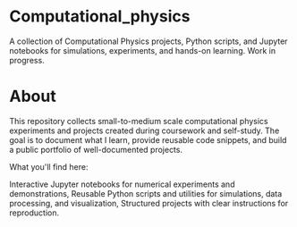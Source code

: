 # Computational_physics

A collection of Computational Physics projects, Python scripts, and Jupyter notebooks for simulations, experiments, and hands-on learning. Work in progress.

# About

This repository collects small-to-medium scale computational physics experiments and projects created during coursework and self-study. The goal is to document what I learn, provide reusable code snippets, and build a public portfolio of well-documented projects.

What you'll find here:

Interactive Jupyter notebooks for numerical experiments and demonstrations,
Reusable Python scripts and utilities for simulations, data processing, and visualization,
Structured projects with clear instructions for reproduction.
